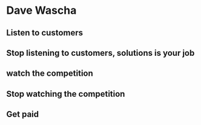 # Dave Wascha
## Listen to customers
## Stop listening to customers, solutions is your job
## watch the competition
## Stop watching the competition
## Get paid
